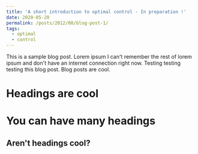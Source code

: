 ```yaml
---
title: 'A short introduction to optimal control - In preparation !'
date: 2020-05-20
permalink: /posts/2012/08/blog-post-1/
tags:
  - optimal
  - control
---
```


This is a sample blog post. Lorem ipsum I can't remember the rest of lorem ipsum and don't have an internet connection right now. Testing testing testing this blog post. Blog posts are cool.

Headings are cool
======

You can have many headings
======

Aren't headings cool?
------
